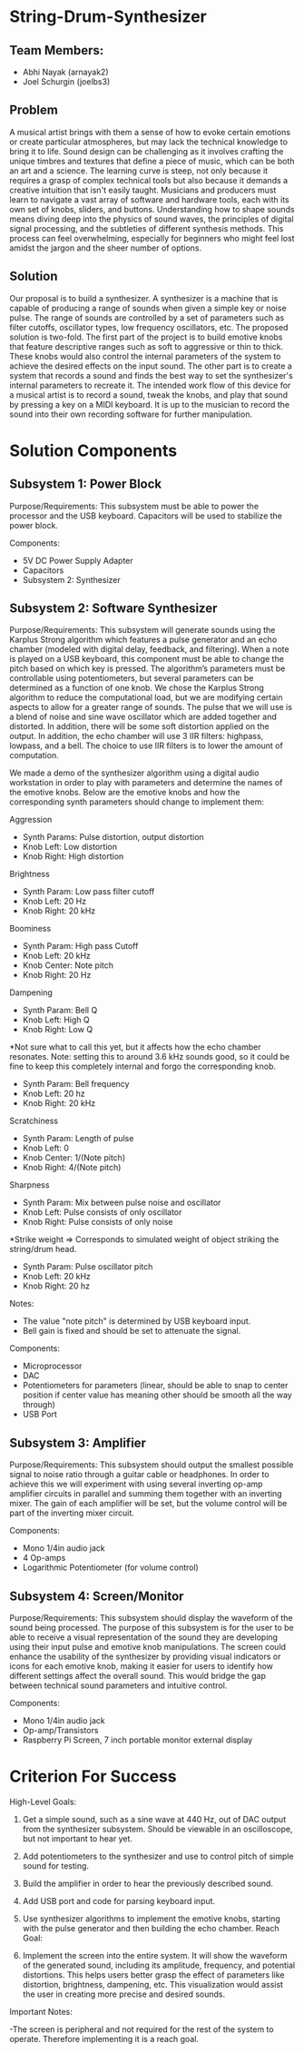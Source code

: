 # String-Drum-Synthesizer

## Team Members:
- Abhi Nayak (arnayak2) 
- Joel Schurgin (joelbs3)

## Problem
A musical artist brings with them a sense of how to evoke certain emotions or create particular atmospheres, but may lack the technical knowledge to bring it to life. Sound design can be challenging as it involves crafting the unique timbres and textures that define a piece of music, which can be both an art and a science. The learning curve is steep, not only because it requires a grasp of complex technical tools but also because it demands a creative intuition that isn't easily taught. Musicians and producers must learn to navigate a vast array of software and hardware tools, each with its own set of knobs, sliders, and buttons. Understanding how to shape sounds means diving deep into the physics of sound waves, the principles of digital signal processing, and the subtleties of different synthesis methods. This process can feel overwhelming, especially for beginners who might feel lost amidst the jargon and the sheer number of options.

## Solution
Our proposal is to build a synthesizer. A synthesizer is a machine that is capable of producing a range of sounds when given a simple key or noise pulse. The range of sounds are controlled by a set of parameters such as filter cutoffs, oscillator types, low frequency oscillators, etc. The proposed solution is two-fold. The first part of the project is to build emotive knobs that feature descriptive ranges such as soft to aggressive or thin to thick. These knobs would also control the internal parameters of the system to achieve the desired effects on the input sound. The other part is to create a system that records a sound and finds the best way to set the synthesizer's internal parameters to recreate it. The intended work flow of this device for a musical artist is to record a sound, tweak the knobs, and play that sound by pressing a key on a MIDI keyboard. It is up to the musician to record the sound into their own recording software for further manipulation.

# Solution Components
## Subsystem 1: Power Block

Purpose/Requirements: This subsystem must be able to power the processor and the USB keyboard. Capacitors will be used to stabilize the power block.

Components:

- 5V DC Power Supply Adapter
- Capacitors
- Subsystem 2: Synthesizer

## Subsystem 2: Software Synthesizer
Purpose/Requirements: This subsystem will generate sounds using the Karplus Strong algorithm which features a pulse generator and an echo chamber (modeled with digital delay, feedback, and filtering). When a note is played on a USB keyboard, this component must be able to change the pitch based on which key is pressed. The algorithm’s parameters must be controllable using potentiometers, but several parameters can be determined as a function of one knob. We chose the Karplus Strong algorithm to reduce the computational load, but we are modifying certain aspects to allow for a greater range of sounds. The pulse that we will use is a blend of noise and sine wave oscillator which are added together and distorted. In addition, there will be some soft distortion applied on the output. In addition, the echo chamber will use 3 IIR filters: highpass, lowpass, and a bell. The choice to use IIR filters is to lower the amount of computation.

We made a demo of the synthesizer algorithm using a digital audio workstation in order to play with parameters and determine the names of the emotive knobs. Below are the emotive knobs and how the corresponding synth parameters should change to implement them:

Aggression

- Synth Params: Pulse distortion, output distortion
- Knob Left: Low distortion
- Knob Right: High distortion

Brightness

- Synth Param: Low pass filter cutoff
- Knob Left: 20 Hz
- Knob Right: 20 kHz

Boominess

- Synth Param: High pass Cutoff
- Knob Left: 20 kHz
- Knob Center: Note pitch
- Knob Right: 20 Hz

Dampening

- Synth Param: Bell Q
- Knob Left: High Q
- Knob Right: Low Q

*Not sure what to call this yet, but it affects how the echo chamber resonates. Note: setting this to around 3.6 kHz sounds good, so it could be fine to keep this completely internal and forgo the corresponding knob.

- Synth Param: Bell frequency
- Knob Left: 20 hz
- Knob Right: 20 kHz

Scratchiness

- Synth Param: Length of pulse
- Knob Left: 0
- Knob Center: 1/(Note pitch)
- Knob Right: 4/(Note pitch)

Sharpness

- Synth Param: Mix between pulse noise and oscillator
- Knob Left: Pulse consists of only oscillator
- Knob Right: Pulse consists of only noise

*Strike weight => Corresponds to simulated weight of object striking the string/drum head.

- Synth Param: Pulse oscillator pitch
- Knob Left: 20 kHz
- Knob Right: 20 hz

Notes:
- The value "note pitch" is determined by USB keyboard input.
- Bell gain is fixed and should be set to attenuate the signal.

Components:

- Microprocessor
- DAC
- Potentiometers for parameters (linear, should be able to snap to center position if center value has meaning other should be smooth all the way through)
- USB Port

## Subsystem 3: Amplifier
Purpose/Requirements: This subsystem should output the smallest possible signal to noise ratio through a guitar cable or headphones. In order to achieve this we will experiment with using several inverting op-amp amplifier circuits in parallel and summing them together with an inverting mixer. The gain of each amplifier will be set, but the volume control will be part of the inverting mixer circuit.

Components:

- Mono 1/4in audio jack
- 4 Op-amps
- Logarithmic Potentiometer (for volume control)

## Subsystem 4: Screen/Monitor
Purpose/Requirements: This subsystem should display the waveform of the sound being processed. The purpose of this subsystem is for the user to be able to receive a visual representation of the sound they are developing using their input pulse and emotive knob manipulations. The screen could enhance the usability of the synthesizer by providing visual indicators or icons for each emotive knob, making it easier for users to identify how different settings affect the overall sound. This would bridge the gap between technical sound parameters and intuitive control.

Components:

- Mono 1/4in audio jack
- Op-amp/Transistors
- Raspberry Pi Screen, 7 inch portable monitor external display
# Criterion For Success
High-Level Goals:

1) Get a simple sound, such as a sine wave at 440 Hz, out of DAC output from the synthesizer subsystem. Should be viewable in an oscilloscope, but not important to hear yet.
2) Add potentiometers to the synthesizer and use to control pitch of simple sound for testing.
3) Build the amplifier in order to hear the previously described sound.
4) Add USB port and code for parsing keyboard input.
5) Use synthesizer algorithms to implement the emotive knobs, starting with the pulse generator and then building the echo chamber.
Reach Goal:

6) Implement the screen into the entire system. It will show the waveform of the generated sound, including its amplitude, frequency, and potential distortions. This helps users better grasp the effect of parameters like distortion, brightness, dampening, etc. This visualization would assist the user in creating more precise and desired sounds.

Important Notes:

-The screen is peripheral and not required for the rest of the system to operate. Therefore implementing it is a reach goal.

